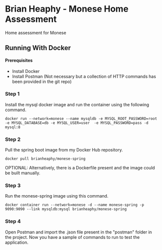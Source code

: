 # Brian Heaphy - Monese Home Assessment
Home assessment for Monese

## Running With Docker

#### Prerequisites 
- Install Docker
- Install Postman (Not necessary but a collection of HTTP commands has been provided in the git repo)

### Step 1
Install the mysql docker image and run the container using the following command.

`docker run --network=monese --name mysqldb -e MYSQL_ROOT_PASSWORD=root -e MYSQL_DATABASE=db -e MYSQL_USER=user 
-e MYSQL_PASSWORD=pass -d mysql:8`

### Step 2
Pull the spring boot image from my Docker Hub repository.

`docker pull brianheaphy/monese-spring`

OPTIONAL: Alternatively, there is a Dockerfile present and the image could be built manually.

### Step 3
Run the monese-spring image using this command.

`docker container run --network=monese -d --name monese-spring -p 9090:9090 --link mysqldb:mysql brianheaphy/monese-spring`

### Step 4
Open Postman and import the .json file present in the "postman" folder in the project.
Now you have a sample of commands to run to test the application.